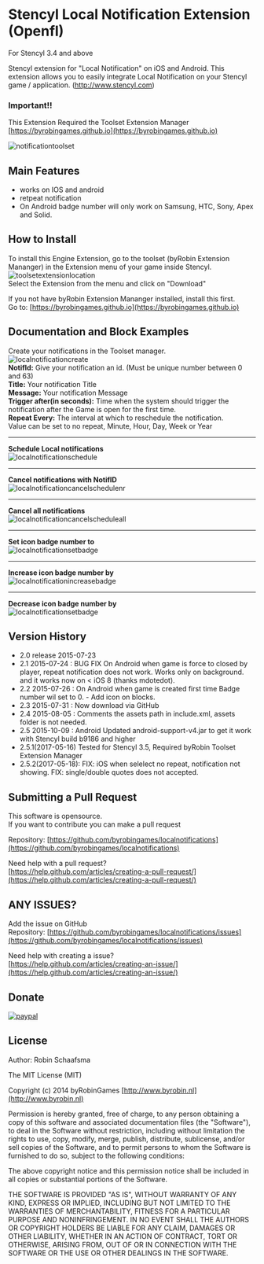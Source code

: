 # Stencyl Local Notification Extension (Openfl)

For Stencyl 3.4 and above

Stencyl extension for "Local Notification" on iOS and Android. This extension allows you to easily integrate Local Notification on your Stencyl game / application. (http://www.stencyl.com)

### Important!!

This Extension Required the Toolset Extension Manager [https://byrobingames.github.io](https://byrobingames.github.io)

![notificationtoolset](https://byrobingames.github.io/img/localnotification/notificationtoolset.png)

## Main Features

- works on IOS and android
- retpeat notification
- On Android badge number will only work on Samsung, HTC, Sony, Apex and  Solid.

## How to Install

To install this Engine Extension, go to the toolset (byRobin Extension Mananger) in the Extension menu of your game inside Stencyl.<br/>
![toolsetextensionlocation](https://byrobingames.github.io/img/toolset/toolsetextensionlocation.png)<br/>
Select the Extension from the menu and click on "Download"

If you not have byRobin Extension Mananger installed, install this first.<br/>
Go to: [https://byrobingames.github.io](https://byrobingames.github.io)

## Documentation and Block Examples

Create your notifications in the Toolset manager.<br/>
![localnotificationcreate](https://byrobingames.github.io/img/localnotification/localnotificationcreate.png)<br/>
**NotifId:** Give your notification an id. (Must be unique number between 0 and 63)<br/>
**Title:** Your notification Title<br/>
**Message:** Your notification Message<br/>
**Trigger after(in seconds):** Time when the system should trigger the notification after the Game is open for the first time.<br/>
**Repeat Every:** The interval at which to reschedule the notification.<br/>
Value can be set to no repeat, Minute, Hour, Day, Week or Year

<hr/>

**Schedule Local notifications** <br/>
![localnotificationschedule](https://byrobingames.github.io/img/localnotification/localnotificationschedule.png)<br/>

<hr/>

**Cancel notifications with NotifID** <br/>
![localnotificationcancelschedulenr](https://byrobingames.github.io/img/localnotification/localnotificationcancelschedulenr.png)<br/>

<hr/>

**Cancel all notifications** <br/>
![localnotificationcancelscheduleall](https://byrobingames.github.io/img/localnotification/localnotificationcancelscheduleall.png)<br/>

<hr/>

**Set icon badge number to** <br/>
![localnotificationsetbadge](https://byrobingames.github.io/img/localnotification/localnotificationsetbadge.png)<br/>

<hr/>

**Increase icon badge number by** <br/>
![localnotificationincreasebadge](https://byrobingames.github.io/img/localnotification/localnotificationincreasebadge.png)<br/>

<hr/>

**Decrease icon badge number by** <br/>
![localnotificationsetbadge](https://byrobingames.github.io/img/localnotification/localnotificationsetbadge.png)<br/>


## Version History

- 2.0 release 2015-07-23
- 2.1 2015-07-24 : BUG FIX On Android when game is force to closed by player, repeat notification does not work. Works only on background. and it works now on < iOS 8  (thanks mdotedot).
- 2.2 2015-07-26 : On Android when game is created first time Badge number wil set to 0. -  Add icon on blocks.
- 2.3 2015-07-31 : Now download via GitHub
- 2.4 2015-08-05 : Comments the assets path in include.xml, assets folder is not needed.
- 2.5 2015-10-09 : Android Updated android-support-v4.jar to get it work with Stencyl build b9186 and higher
- 2.5.1(2017-05-16) Tested for Stencyl 3.5, Required byRobin Toolset Extension Manager
- 2.5.2(2017-05-18): FIX: iOS when selelect no repeat, notification not showing. FIX: single/double quotes does not accepted.

## Submitting a Pull Request

This software is opensource.<br/>
If you want to contribute you can make a pull request

Repository: [https://github.com/byrobingames/localnotifications](https://github.com/byrobingames/localnotifications)

Need help with a pull request?<br/>
[https://help.github.com/articles/creating-a-pull-request/](https://help.github.com/articles/creating-a-pull-request/)

## ANY ISSUES?

Add the issue on GitHub<br/>
Repository: [https://github.com/byrobingames/localnotifications/issues](https://github.com/byrobingames/localnotifications/issues)

Need help with creating a issue?<br/>
[https://help.github.com/articles/creating-an-issue/](https://help.github.com/articles/creating-an-issue/)

## Donate

[![paypal](https://www.paypalobjects.com/en_US/i/btn/btn_donateCC_LG.gif)](https://www.paypal.com/cgi-bin/webscr?cmd=_s-xclick&hosted_button_id=HKLGFCAGKBMFL)<br />

## License

Author: Robin Schaafsma

The MIT License (MIT)

Copyright (c) 2014 byRobinGames [http://www.byrobin.nl](http://www.byrobin.nl)

Permission is hereby granted, free of charge, to any person obtaining a copy of this software and associated documentation files (the "Software"), to deal in the Software without restriction, including without limitation the rights to use, copy, modify, merge, publish, distribute, sublicense, and/or sell copies of the Software, and to permit persons to whom the Software is furnished to do so, subject to the following conditions:

The above copyright notice and this permission notice shall be included in all copies or substantial portions of the Software.

THE SOFTWARE IS PROVIDED "AS IS", WITHOUT WARRANTY OF ANY KIND, EXPRESS OR IMPLIED, INCLUDING BUT NOT LIMITED TO THE WARRANTIES OF MERCHANTABILITY, FITNESS FOR A PARTICULAR PURPOSE AND NONINFRINGEMENT. IN NO EVENT SHALL THE AUTHORS OR COPYRIGHT HOLDERS BE LIABLE FOR ANY CLAIM, DAMAGES OR OTHER LIABILITY, WHETHER IN AN ACTION OF CONTRACT, TORT OR OTHERWISE, ARISING FROM, OUT OF OR IN CONNECTION WITH THE SOFTWARE OR THE USE OR OTHER DEALINGS IN THE SOFTWARE.
